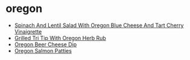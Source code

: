 # oregon

 * [Spinach And Lentil Salad With Oregon Blue Cheese And Tart Cherry Vinaigrette](../../index/s/spinach-and-lentil-salad-with-oregon-blue-cheese-and-tart-cherry-vinaigrette-14472.json)
 * [Grilled Tri Tip With Oregon Herb Rub](../../index/g/grilled-tri-tip-with-oregon-herb-rub.json)
 * [Oregon Beer Cheese Dip](../../index/o/oregon-beer-cheese-dip.json)
 * [Oregon Salmon Patties](../../index/o/oregon-salmon-patties.json)
